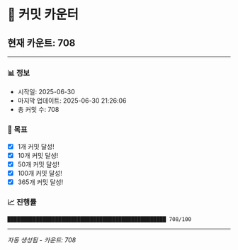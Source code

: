 # 🔢 커밋 카운터

## 현재 카운트: 708

---

### 📊 정보
- 시작일: 2025-06-30
- 마지막 업데이트: 2025-06-30 21:26:06
- 총 커밋 수: 708

### 🎯 목표
- [x] 1개 커밋 달성!
- [x] 10개 커밋 달성!
- [x] 50개 커밋 달성!
- [x] 100개 커밋 달성!
- [x] 365개 커밋 달성!

### 📈 진행률
```
██████████████████████████████████████████████████ 708/100
```

---
*자동 생성됨 - 카운트: 708*
